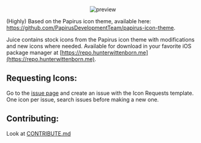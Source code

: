 <p align="center">
  <img src="https://cdn.hunterwittenborn.me/media/image/juice-demo-image.jpeg" alt="preview"/>
</p>

(Highly) Based on the Papirus icon theme, available here: https://github.com/PapirusDevelopmentTeam/papirus-icon-theme.

Juice contains stock icons from the Papirus icon theme with modifications and new icons where needed.
Available for download in your favorite iOS package manager at [https://repo.hunterwittenborn.me](https://repo.hunterwittenborn.me).


**Requesting Icons:**
--
Go to the [issue page](https://github.com/hwittenborn/Juice/issues) and create an issue with the Icon Requests template. One icon per issue, search issues before making a new one.

**Contributing:**
--
Look at [CONTRIBUTE.md](https://github.com/hwittenborn/Juice/blob/main/CONTRIBUTE.md)

